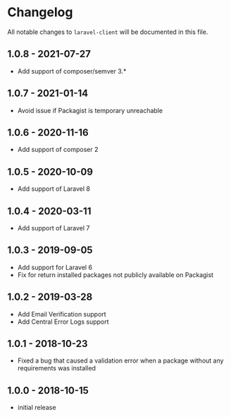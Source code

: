 # Changelog

All notable changes to `laravel-client` will be documented in this file.

## 1.0.8 - 2021-07-27
- Add support of composer/semver 3.*

## 1.0.7 - 2021-01-14
- Avoid issue if Packagist is temporary unreachable

## 1.0.6 - 2020-11-16

- Add support of composer 2

## 1.0.5 - 2020-10-09

- Add support of Laravel 8

## 1.0.4 - 2020-03-11

- Add support of Laravel 7

## 1.0.3 - 2019-09-05

- Add support for Laravel 6
- Fix for return installed packages not publicly available on Packagist

## 1.0.2 - 2019-03-28

- Add Email Verification support
- Add Central Error Logs support

## 1.0.1 - 2018-10-23

- Fixed a bug that caused a validation error when a package without any requirements was installed

## 1.0.0 - 2018-10-15

- initial release
